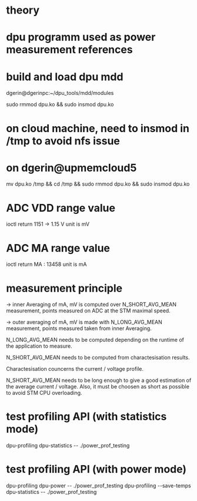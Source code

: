 # theory

<!--- eq_0 :  \overline{X_n} = \frac{1}{n} \sum_{i=1}^{n} X_i --->

# dpu programm used as power measurement references

# build and load dpu mdd

dgerin@dgerinpc:~/dpu_tools/mdd/modules

sudo rmmod dpu.ko && sudo insmod dpu.ko


# on cloud machine, need to insmod in /tmp to avoid nfs issue
# on dgerin@upmemcloud5
mv dpu.ko /tmp && cd /tmp && sudo rmmod dpu.ko && sudo insmod dpu.ko


# ADC VDD range value
ioctl return 1151 -> 1.15 V
unit is mV

# ADC MA range value
ioctl return MA : 13458
unit is mA


# measurement principle

-> inner Averaging of mA, mV is computed over N_SHORT_AVG_MEAN measurement,
   points measured on ADC at the STM maximal speed.

-> outer averaging of mA, mV is made with N_LONG_AVG_MEAN measurement,
   points measured taken from inner Averaging.


N_LONG_AVG_MEAN needs to be computed depending on the 
runtime of the application to measure.

N_SHORT_AVG_MEAN needs to be computed from charactesisation results.

Charactesisation councerns the current / voltage profile.

N_SHORT_AVG_MEAN needs to be long enough to give a good estimation of the 
average current / voltage. Also, it must be choosen as short as possible
to avoid STM CPU overloading.

# test profiling API (with statistics mode)
dpu-profiling dpu-statistics -- ./power_prof_testing

# test profiling API (with power mode)
dpu-profiling dpu-power -- ./power_prof_testing
dpu-profiling --save-temps dpu-statistics -- ./power_prof_testing


